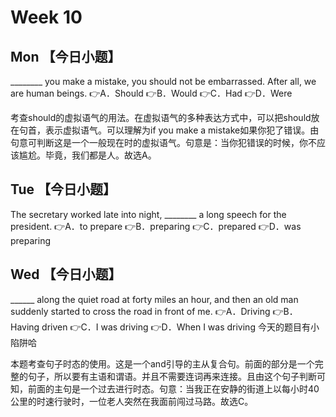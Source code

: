 # Week 10

## Mon 【今日小题】
________ you make a mistake, you should not be embarrassed. After all, we are
human beings.
👉A．Should
👉B．Would
👉C．Had
👉D．Were


考查should的虚拟语气的用法。在虚拟语气的多种表达方式中，可以把should放在句首，表示虚拟语气。可以理解为if
you make a
mistake如果你犯了错误。由句意可判断这是一个一般现在时的虚拟语气。句意是：当你犯错误的时候，你不应该尴尬。毕竟，我们都是人。故选A。

## Tue 【今日小题】
The secretary worked late into night, ________ a long speech for the president.
👉A．to prepare
👉B．preparing
👉C．prepared
👉D．was preparing

## Wed 【今日小题】
______ along the quiet road at forty miles an hour, and then an old man suddenly
started to cross the road in front of me.
👉A．Driving
👉B．Having driven
👉C．I was driving
👉D．When I was driving
今天的题目有小陷阱哈

本题考查句子时态的使用。这是一个and引导的主从复合句。前面的部分是一个完整的句子，所以要有主语和谓语。并且不需要连词再来连接。且由这个句子判断可知，前面的主句是一个过去进行时态。句意：当我正在安静的街道上以每小时40公里的时速行驶时，一位老人突然在我面前闯过马路。故选C。
